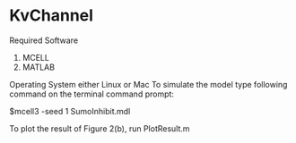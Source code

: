 KvChannel
=========
Required Software
1) MCELL
2) MATLAB

Operating System either Linux or Mac
To simulate the model type following command on the terminal command prompt:

$mcell3 -seed 1 SumoInhibit.mdl

To plot the result of Figure 2(b), run PlotResult.m
